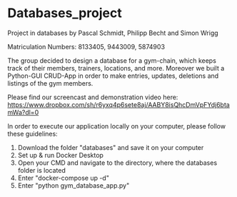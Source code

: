 # Databases_project
Project in databases by Pascal Schmidt, Philipp Becht and Simon Wrigg

Matriculation Numbers: 8133405, 9443009, 5874903

The group decided to design a database for a gym-chain, which keeps track of their members, trainers, locations, and more. Moreover we built a Python-GUI CRUD-App in order to make entries, updates, deletions and listings of the gym members.


Please find our screencast and demonstration video here: https://www.dropbox.com/sh/r6yxq4p6sete8aj/AABY8isQhcDmVpFYdj6btamWa?dl=0


In order to execute our application locally on your computer, please follow these guidelines:
1) Download the folder "databases" and save it on your computer
2) Set up & run Docker Desktop
3) Open your CMD and navigate to the directory, where the databases folder is located
4) Enter "docker-compose up -d"
5) Enter "python gym_database_app.py"
